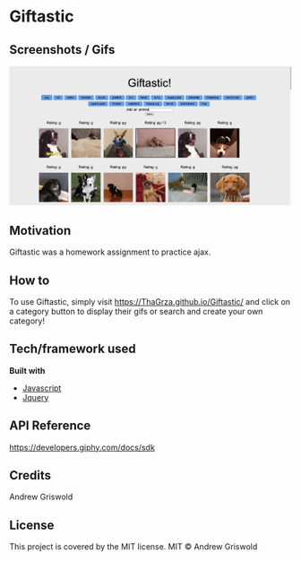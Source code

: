 # Giftastic

## Screenshots / Gifs
![Screenshot](/assets/screenshot.png)

## Motivation
Giftastic was a homework assignment to practice ajax.

## How to
To use Giftastic, simply visit https://ThaGrza.github.io/Giftastic/ and click on a category button to display their gifs or search and create your own category!

## Tech/framework used
<b> Built with </b>
- [Javascript](https://www.javascript.com/)
- [Jquery](https://jquery.com/)

## API Reference
https://developers.giphy.com/docs/sdk

## Credits
Andrew Griswold

## License
This project is covered by the MIT license.
MIT © Andrew Griswold